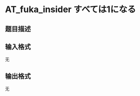 # AT_fuka_insider すべては1になる

## 题目描述

[problemUrl]: https://atcoder.jp/contests/fuka5/tasks/fuka_insider

## 输入格式

无

## 输出格式

无